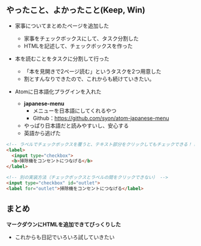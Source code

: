 
## やったこと、よかったこと(Keep, Win)

* 家事についてまとめたページを追加した
  * 家事をチェックボックスにして、タスク分割した
  * HTMLを記述して、チェックボックスを作った


* 本を読むことをタスクに分割して行った
  * 「本を見開きで2ページ読む」というタスクを2つ用意した
  * 割とすんなりできたので、これからも続けていきたい。


* Atomに日本語化プラグインを入れた
  * **japanese-menu**
    * メニューを日本語にしてくれるやつ
    * Github：https://github.com/syon/atom-japanese-menu
  * やっぱり日本語だと読みやすいし、安心する
  * 英語から逃げた


```html
<!-- ラベルでチェックボックスを覆うと、テキスト部分をクリックしてもチェックできる！！ -->
<label>
  <input type="checkbox">
  <b>掃除機をコンセントにつなげる</b>
</label>

<!-- 別の実装方法（チェックボックスとラベルの間をクリックできない） -->
<input type="checkbox" id="outlet">
<label for="outlet">掃除機をコンセントにつなげる</label>

```


## まとめ

**マークダウンにHTMLを追加できてびっくりした**

* これからも日記でいろいろ試していきたい
